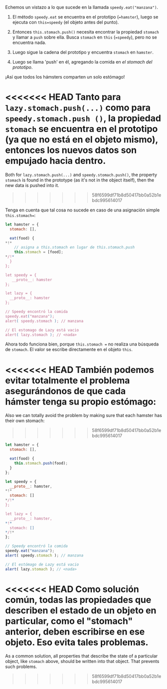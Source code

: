 Echemos un vistazo a lo que sucede en la llamada `speedy.eat("manzana")`.

1. El método `speedy.eat` se encuentra en el prototipo (`=hamster`), luego se ejecuta con `this=speedy` (el objeto antes del punto).

2. Entonces `this.stomach.push()` necesita encontrar la propiedad `stomach` y llamar a `push` sobre ella. Busca `stomach` en `this` (`=speedy`), pero no se encuentra nada.

3. Luego sigue la cadena del prototipo y encuentra `stomach` en `hamster`.

4. Luego se llama 'push' en él, agregando la comida en *el stomach del prototipo*.

¡Así que todos los hámsters comparten un solo estómago!

<<<<<<< HEAD
Tanto para `lazy.stomach.push(...)` como para `speedy.stomach.push ()`, la propiedad `stomach` se encuentra en el prototipo (ya que no está en el objeto mismo), entonces los nuevos datos son empujado hacia dentro.
=======
Both for `lazy.stomach.push(...)` and `speedy.stomach.push()`, the property `stomach` is found in the prototype (as it's not in the object itself), then the new data is pushed into it.
>>>>>>> 58f6599df71b8d50417bb0a52b1ebdc995614017

Tenga en cuenta que tal cosa no sucede en caso de una asignación simple `this.stomach=`:

```js run
let hamster = {
  stomach: [],

  eat(food) {
*!*
    // asigna a this.stomach en lugar de this.stomach.push
    this.stomach = [food];
*/!*
  }
};

let speedy = {
   __proto__: hamster
};

let lazy = {
  __proto__: hamster
};

// Speedy encontró la comida
speedy.eat("manzana");
alert( speedy.stomach ); // manzana

// El estomago de Lazy está vacio
alert( lazy.stomach ); // <nada>
```

Ahora todo funciona bien, porque `this.stomach =` no realiza una búsqueda de `stomach`. El valor se escribe directamente en el objeto `this`.

<<<<<<< HEAD
También podemos evitar totalmente el problema asegurándonos de que cada hámster tenga su propio estómago:
=======
Also we can totally avoid the problem by making sure that each hamster has their own stomach:
>>>>>>> 58f6599df71b8d50417bb0a52b1ebdc995614017

```js run
let hamster = {
  stomach: [],

  eat(food) {
    this.stomach.push(food);
  }
};

let speedy = {
  __proto__: hamster,
*!*
  stomach: []
*/!*
};

let lazy = {
  __proto__: hamster,
*!*
  stomach: []
*/!*
};

// Speedy encontró la comida
speedy.eat("manzana");
alert( speedy.stomach ); // manzana

// El estómago de Lazy está vacio
alert( lazy.stomach ); // <nada>
```
<<<<<<< HEAD
Como solución común, todas las propiedades que describen el estado de un objeto en particular, como el "stomach" anterior, deben escribirse en ese objeto. Eso evita tales problemas.
=======

As a common solution, all properties that describe the state of a particular object, like `stomach` above, should be written into that object. That prevents such problems.
>>>>>>> 58f6599df71b8d50417bb0a52b1ebdc995614017
